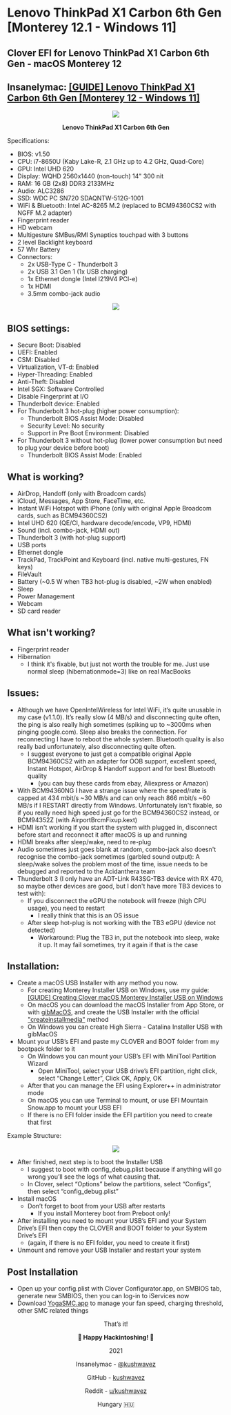 #  Lenovo ThinkPad X1 Carbon 6th Gen [Monterey 12.1 - Windows 11]
## Clover EFI for Lenovo ThinkPad X1 Carbon 6th Gen - macOS Monterey 12
## Insanelymac: [[GUIDE] Lenovo ThinkPad X1 Carbon 6th Gen [Monterey 12 - Windows 11]](https://www.insanelymac.com/forum/topic/346368-guide-lenovo-thinkpad-x1-carbon-6th-gen-big-sur-11-windows-10/)
<p align="center">
<img src="https://i.ibb.co/MNcPxHf/lenovo-x1c6.png">
</p>
<p align="center"><b>Lenovo ThinkPad X1 Carbon 6th Gen</b></p>
<p>Specifications:</p>

- BIOS: v1.50
- CPU: i7-8650U (Kaby Lake-R, 2.1 GHz up to 4.2 GHz, Quad-Core)
- GPU: Intel UHD 620
- Display: WQHD 2560x1440 (non-touch) 14" 300 nit
- RAM: 16 GB (2x8) DDR3 2133MHz
- Audio: ALC3286
- SSD: WDC PC SN720 SDAQNTW-512G-1001
- WiFi & Bluetooth: Intel AC-8265 M.2 (replaced to BCM94360CS2 with NGFF M.2 adapter)
- Fingerprint reader
- HD webcam
- Multigesture SMBus/RMI Synaptics touchpad with 3 buttons
- 2 level Backlight keyboard
- 57 Whr Battery
- Connectors:
  - 2x USB-Type C - Thunderbolt 3
  - 2x USB 3.1 Gen 1 (1x USB charging)
  - 1x Ethernet dongle (Intel I219V4 PCI-e)
  - 1x HDMI
  - 3.5mm combo-jack audio
  
<p align="center">
<img src="https://user-images.githubusercontent.com/33935034/150013996-2dec891d-1bbd-46c8-98a0-ab5eea56858b.png">
</p>

## BIOS settings:
- Secure Boot: Disabled
- UEFI: Enabled
- CSM: Disabled
- Virtualization, VT-d: Enabled
- Hyper-Threading: Enabled
- Anti-Theft: Disabled
- Intel SGX: Software Controlled
- Disable Fingerprint at I/O
- Thunderbolt device: Enabled
- For Thunderbolt 3 hot-plug (higher power consumption):
  - Thunderbolt BIOS Assist Mode: Disabled
  - Security Level: No security
  - Support in Pre Boot Environment: Disabled
- For Thunderbolt 3 without hot-plug (lower power consumption but need to plug your device before boot)
  - Thunderbolt BIOS Assist Mode: Enabled

## What is working?
- AirDrop, Handoff (only with Broadcom cards)
- iCloud, Messages, App Store, FaceTime, etc.
- Instant WiFi Hotspot with iPhone (only with original Apple Broadcom cards, such as BCM94360CS2)
- Intel UHD 620 (QE/CI, hardware decode/encode, VP9, HDMI)
- Sound (incl. combo-jack, HDMI out)
- Thunderbolt 3 (with hot-plug support)
- USB ports
- Ethernet dongle
- TrackPad, TrackPoint and Keyboard (incl. native multi-gestures, FN keys)
- FileVault
- Battery (~0.5 W when TB3 hot-plug is disabled, ~2W when enabled)
- Sleep
- Power Management
- Webcam
- SD card reader

## What isn't working?
- Fingerprint reader
- Hibernation
  - I think it's fixable, but just not worth the trouble for me. Just use normal sleep (hibernationmode=3) like on real MacBooks
  
## Issues:
- Although we have OpenIntelWireless for Intel WiFi, it’s quite unusable in my case (v1.1.0). It’s really slow (4 MB/s) and disconnecting quite often, the ping is also really high sometimes (spiking up to ~3000ms when pinging google.com). Sleep also breaks the connection. For reconnecting I have to reboot the whole system. Bluetooth quality is also really bad unfortunately, also disconnecting quite often.
  - I suggest everyone to just get a compatible original Apple BCM94360CS2 with an adapter for OOB support, excellent speed, Instant Hotspot, AirDrop & Handoff support and for best Bluetooth quality
    - (you can buy these cards from ebay, Aliexpress or Amazon)
- With BCM94360NG I have a strange issue where the speed/rate is capped at 434 mbit/s ~30 MB/s and can only reach 866 mbit/s ~60 MB/s if I RESTART directly from Windows. Unfortunately isn't fixable, so if you really need high speed just go for the BCM94360CS2 instead, or BCM94352Z (with AirportBrcmFixup.kext)
- HDMI isn't working if you start the system with plugged in, disconnect before start and reconnect it after macOS is up and running
- HDMI breaks after sleep/wake, need to re-plug
- Audio sometimes just goes blank at random, combo-jack also doesn't recognise the combo-jack sometimes (garbled sound output): A sleep/wake solves the problem most of the time, issue needs to be debugged and reported to the Acidanthera team
- Thunderbolt 3 (I only have an ADT-Link R43SG-TB3 device with RX 470, so maybe other devices are good, but I don't have more TB3 devices to test with):
  - If you disconnect the eGPU the notebook will freeze (high CPU usage), you need to restart
    - I really think that this is an OS issue
  - After sleep hot-plug is not working with the TB3 eGPU (device not detected)
    - Workaround: Plug the TB3 in, put the notebook into sleep, wake it up. It may fail sometimes, try it again if that is the case


## Installation:
- Create a macOS USB Installer with any method you now.
    - For creating Monterey Installer USB on Windows, use my guide: <a href="https://www.insanelymac.com/forum/topic/346703-guide-creating-clover-macos-big-sur-installer-usb-on-windows/" target="_blank">[GUIDE] Creating Clover macOS Monterey Installer USB on Windows</a>
    - On macOS you can download the macOS Installer from App Store, or with <a href="https://github.com/corpnewt/gibMacOS" target="_blank">gibMacOS</a>, and create the USB Installer with the official <a href="https://support.apple.com/en-in/HT201372" target="_blank">"createinstallmedia"</a> method
    - On Windows you can create High Sierra - Catalina Installer USB with gibMacOS
- Mount your USB’s EFI and paste my CLOVER and BOOT folder from my bootpack
folder to it
    - On Windows you can mount your USB’s EFI with MiniTool Partition Wizard
        - Open MiniTool, select your USB drive’s EFI partition, right click, select “Change Letter”, Click OK, Apply, OK
    - After that you can manage the EFI using Explorer++ in administrator mode
    - On macOS you can use Terminal to mount, or use EFI Mountain Snow.app to mount your USB EFI
    - If there is no EFI folder inside the EFI partition you need to create that first
 
Example Structure:
<p align=center>
    <img src="https://user-images.githubusercontent.com/33935034/150014815-9ff78610-aa98-45ad-9fe9-75b4d2c73886.png">
</p>

- After finished, next step is to boot the Installer USB
    - I suggest to boot with config_debug.plist because if anything will go wrong you’ll see the logs of what causing that. 
    - In Clover, select “Options” below the partitions, select “Configs”, then select “config_debug.plist” 
- Install macOS 
    - Don’t forget to boot from your USB after restarts 
        - If you install Monterey boot from Preboot only! 
- After installing you need to mount your USB’s EFI and your System Drive’s EFI then copy the CLOVER and BOOT folder to your System Drive’s EFI  
    - (again, if there is no EFI folder, you need to create it first) 
- Unmount and remove your USB Installer and restart your system 

## Post Installation
- Open up your config.plist with Clover Configurator.app, on SMBIOS tab, generate new SMBIOS, then you can log-in to iServices now
- Download <a href="https://github.com/zhen-zen/YogaSMC">YogaSMC.app</a> to manage your fan speed, charging threshold, other SMC related things

<p align=center>That’s it!</p>
<p align=center><b> Happy Hackintoshing!  </b></p>
<p align=center>2021</p>
<p align=center>Insanelymac - <a href="https://www.insanelymac.com/forum/profile/2210435-kushwavez/" target="_blank">@kushwavez</a></p>
<p align=center>GitHub - <a href="https://github.com/kushwavez" target="_blank">kushwavez</a></p>
<p align=center>Reddit - <a href="https://www.reddit.com/user/kushwavez" target="_blank">u/kushwavez</a></p>
<p align=center>Hungary 🇭🇺</p>
